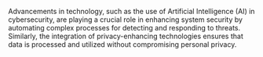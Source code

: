 Advancements in technology, such as the use of Artificial Intelligence (AI) in cybersecurity, are playing a crucial role in enhancing system security by automating complex processes for detecting and responding to threats. Similarly, the integration of privacy-enhancing technologies ensures that data is processed and utilized without compromising personal privacy.